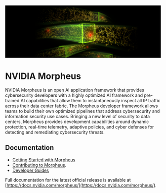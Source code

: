 ![NVIDIA Morpheus](./img/morpheus-banner.png "Morpheus banner image")

# NVIDIA Morpheus

NVIDIA Morpheus is an open AI application framework that provides cybersecurity developers with a highly optimized AI framework and pre-trained AI capabilities that allow them to instantaneously inspect all IP traffic across their data center fabric. The Morpheus developer framework allows teams to build their own optimized pipelines that address cybersecurity and information security use cases. Bringing a new level of security to data centers, Morpheus provides development capabilities around dynamic protection, real-time telemetry, adaptive policies, and cyber defenses for detecting and remediating cybersecurity threats.

## Documentation
* [Getting Started with Morpheus](./docs/source/getting_started.md)
* [Contributing to Morpheus](./CONTRIBUTING.md).
* [Developer Guides](./docs/source/developer_guide/guides.md)

Full documentation for the latest official release is available at [https://docs.nvidia.com/morpheus/](https://docs.nvidia.com/morpheus/).
